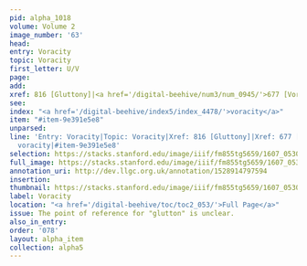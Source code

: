 ```yaml
---
pid: alpha_1018
volume: Volume 2
image_number: '63'
head:
entry: Voracity
topic: Voracity
first_letter: U/V
page:
add:
xref: 816 [Gluttony]|<a href='/digital-beehive/num3/num_0945/'>677 [Voracity]</a>
see:
index: "<a href='/digital-beehive/index5/index_4478/'>voracity</a>"
item: "#item-9e391e5e8"
unparsed:
line: 'Entry: Voracity|Topic: Voracity|Xref: 816 [Gluttony]|Xref: 677 [Voracity]|Index:
  voracity|#item-9e391e5e8'
selection: https://stacks.stanford.edu/image/iiif/fm855tg5659/1607_0530/304,952,3072,403/full/0/default.jpg
full_image: https://stacks.stanford.edu/image/iiif/fm855tg5659/1607_0530/full/full/0/default.jpg
annotation_uri: http://dev.llgc.org.uk/annotation/1528914797594
insertion:
thumbnail: https://stacks.stanford.edu/image/iiif/fm855tg5659/1607_0530/304,952,600,180/250,/0/default.jpg
label: Voracity
location: "<a href='/digital-beehive/toc/toc2_053/'>Full Page</a>"
issue: The point of reference for "glutton" is unclear.
also_in_entry:
order: '078'
layout: alpha_item
collection: alpha5
---
```

